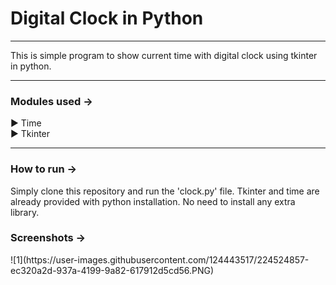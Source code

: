 <h1>Digital Clock in Python</h1>
<hr>
This is simple program to show current time with digital clock using tkinter in python.
<hr>

<h3>Modules used →</h3>
▶ Time<br>
▶ Tkinter
<hr/>
<h3>How to run →</h3>
Simply clone this repository and run the 'clock.py' file. Tkinter and time
are already provided with python installation. No need to install any extra
library.

<h3>Screenshots →</h3>
![1](https://user-images.githubusercontent.com/124443517/224524857-ec320a2d-937a-4199-9a82-617912d5cd56.PNG)
